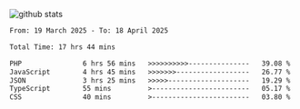 
![github stats](https://github-readme-stats.vercel.app/api?username=realmahd1&show_icons=true&theme=codeSTACKr&hide_rank=true&count_private=true)

<!--START_SECTION:waka-->

```txt
From: 19 March 2025 - To: 18 April 2025

Total Time: 17 hrs 44 mins

PHP               6 hrs 56 mins   >>>>>>>>>>---------------   39.08 %
JavaScript        4 hrs 45 mins   >>>>>>>------------------   26.77 %
JSON              3 hrs 25 mins   >>>>>--------------------   19.29 %
TypeScript        55 mins         >------------------------   05.17 %
CSS               40 mins         >------------------------   03.80 %
```

<!--END_SECTION:waka-->
